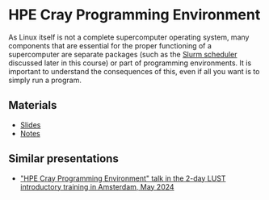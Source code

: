 # HPE Cray Programming Environment

<!-- *Presenter: Kurt Lust*  -->

As Linux itself is not a complete supercomputer operating system, many components
that are essential for the proper functioning of a supercomputer are separate packages
(such as the [Slurm scheduler](M07-Slurm.md) discussed later in this course) 
or part of programming environments. 
It is important to understand the consequences of this, even if all you want is to simply
run a program.


## Materials

-   [Slides](https://465000095.lumidata.eu/training-materials-web/intro-evolving/files/LUMI-BE-Intro-evolving-02-CPE.pdf)
-   [Notes](02-CPE.md)
   

## Similar presentations

-   ["HPE Cray Programming Environment" talk in the 2-day LUST introductory training in Amsterdam, May 2024](https://lumi-supercomputer.github.io/LUMI-training-materials/2day-20240502/extra_02_CPE/)


